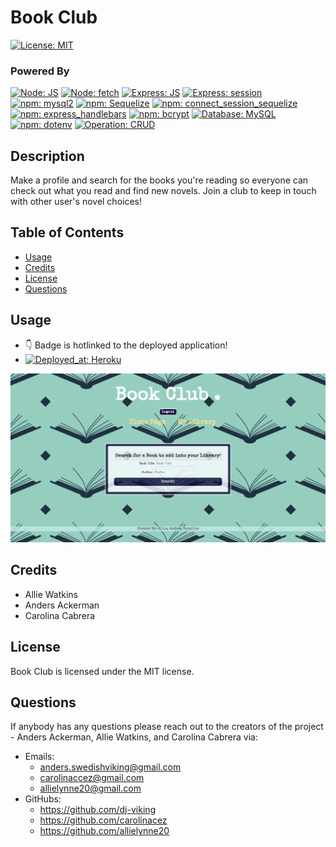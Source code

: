 

# Book Club

[![License: MIT](https://img.shields.io/badge/License-MIT-blue.svg)](https://opensource.org/licenses/MIT)

### Powered By 
[![Node: JS](https://img.shields.io/badge/Node-JS-cfcc00.svg)](https://nodejs.org/en/) [![Node: fetch](https://img.shields.io/badge/npm-node_fetch-cfcc00.svg)](https://github.com/node-fetch/node-fetch)  [![Express: JS](https://img.shields.io/badge/Express-JS-1b9e00.svg)](https://github.com/expressjs/express) [![Express: session](https://img.shields.io/badge/npm-express_session-1b9e00.svg)](https://github.com/expressjs/session)
[![npm: mysql2](https://img.shields.io/badge/npm-mysql2-111AFF.svg)](https://github.com/sidorares/node-mysql2) [![npm: Sequelize](https://img.shields.io/badge/npm-Sequelize-00688a.svg)](https://github.com/sequelize/sequelize) [![npm: connect_session_sequelize](https://img.shields.io/badge/npm-connect_session_sequelize-00688a.svg)](https://github.com/mweibel/connect-session-sequelize) [![npm: express_handlebars](https://img.shields.io/badge/npm-express_handlebars-e09200.svg)](https://github.com/express-handlebars/express-handlebars)  [![npm: bcrypt](https://img.shields.io/badge/npm-bcrypt-001a80.svg)](https://github.com/kelektiv/node.bcrypt.js) [![Database: MySQL](https://img.shields.io/badge/Database-MySQL-111AFF.svg)](https://downloads.mysql.com/archives/community/) [![npm: dotenv](https://img.shields.io/badge/npm-dotenv-001a80.svg)](https://github.com/motdotla/dotenv) [![Operation: CRUD](https://img.shields.io/badge/Operation-CRUD-red.svg)](https://en.wikipedia.org/wiki/Create,_read,_update_and_delete)

## Description 

Make a profile and search for the books you're reading so everyone can check out what you read and find new novels. Join a club to keep in touch with other user's novel choices!

## Table of Contents
* [Usage](#Usage)
* [Credits](#Credits)
* [License](#License)
* [Questions](#Questions)

## Usage
* 👇 Badge is hotlinked to the deployed application!
* [![Deployed_at: Heroku](https://img.shields.io/badge/Deployed_on-Heroku-7700e0.svg)](https://book-sequelizers.herokuapp.com/)

![screenshot](./public/stylesheets/screenshot.png "screenshot")

## Credits

* Allie Watkins
* Anders Ackerman
* Carolina Cabrera

## License

Book Club is licensed under the MIT license.

## Questions

If anybody has any questions please reach out to the creators of the project - Anders Ackerman, Allie Watkins, and Carolina Cabrera via:
* Emails: 
  - anders.swedishviking@gmail.com
  - carolinaccez@gmail.com
  - allielynne20@gmail.com
* GitHubs: 
  - https://github.com/dj-viking
  - https://github.com/carolinacez
  - https://github.com/allielynne20
